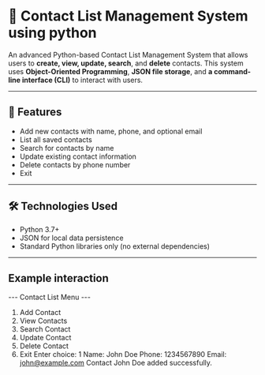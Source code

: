 # 📇 Contact List Management System using python

An advanced Python-based Contact List Management System that allows users to **create, view, update, search**, and **delete** contacts. This system uses **Object-Oriented Programming**, **JSON file storage**, and **a command-line interface (CLI)** to interact with users.

---

## 🚀 Features

- Add new contacts with name, phone, and optional email
- List all saved contacts
- Search for contacts by name
- Update existing contact information
- Delete contacts by phone number
- Exit

---

## 🛠️ Technologies Used

- Python 3.7+
- JSON for local data persistence
- Standard Python libraries only (no external dependencies)

---

## Example interaction
--- Contact List Menu ---
1. Add Contact
2. View Contacts
3. Search Contact
4. Update Contact
5. Delete Contact
6. Exit
Enter choice: 1
Name: John Doe
Phone: 1234567890
Email: john@example.com
Contact John Doe added successfully.


